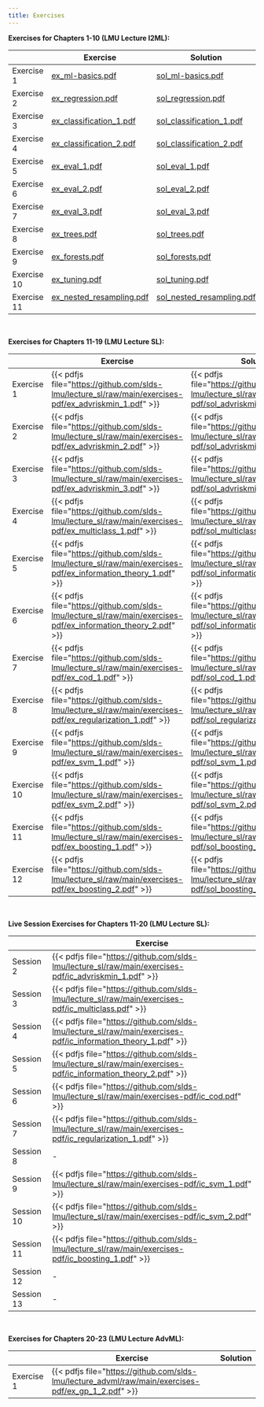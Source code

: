```yaml
---
title: Exercises
---
```


__Exercises for Chapters 1-10 (LMU Lecture I2ML):__

|             | Exercise         | Solution           | Python Solution    |
| ------------| ---------------- | ------------------ | ------------------ |
| Exercise 1  &nbsp;| [ex_ml-basics.pdf](https://github.com/slds-lmu/lecture_i2ml/raw/master/exercises-pdf/ex_ml-basics.pdf) | [sol_ml-basics.pdf](https://github.com/slds-lmu/lecture_i2ml/raw/master/exercises-pdf/sol_ml-basics.pdf) |          |
| Exercise 2  &nbsp;| [ex_regression.pdf](https://github.com/slds-lmu/lecture_i2ml/raw/master/exercises-pdf/ex_regression.pdf) | [sol_regression.pdf](https://github.com/slds-lmu/lecture_i2ml/raw/master/exercises-pdf/sol_regression.pdf) | [sol_regression_py.ipynb](https://github.com/slds-lmu/lecture_i2ml/blob/master/exercises/supervised-regression/sol_regression_py.ipynb) | 
| Exercise 3  &nbsp;| [ex_classification_1.pdf](https://github.com/slds-lmu/lecture_i2ml/raw/master/exercises-pdf/ex_classification_1.pdf) | [sol_classification_1.pdf](https://github.com/slds-lmu/lecture_i2ml/raw/master/exercises-pdf/sol_classification_1.pdf) |          |
| Exercise 4  &nbsp;| [ex_classification_2.pdf](https://github.com/slds-lmu/lecture_i2ml/raw/master/exercises-pdf/ex_classification_2.pdf) | [sol_classification_2.pdf](https://github.com/slds-lmu/lecture_i2ml/raw/master/exercises-pdf/sol_classification_2.pdf) | [sol_classification_2_py.ipynb](https://github.com/slds-lmu/lecture_i2ml/blob/master/exercises/supervised-classification/sol_classification_2_py.ipynb) |
| Exercise 5  &nbsp;| [ex_eval_1.pdf](https://github.com/slds-lmu/lecture_i2ml/raw/master/exercises-pdf/ex_eval_1.pdf) | [sol_eval_1.pdf](https://github.com/slds-lmu/lecture_i2ml/raw/master/exercises-pdf/sol_eval_1.pdf) | [sol_eval_1_py.ipynb](https://github.com/slds-lmu/lecture_i2ml/blob/master/exercises/evaluation/sol_eval_1_py.ipynb)  |
| Exercise 6  &nbsp;| [ex_eval_2.pdf](https://github.com/slds-lmu/lecture_i2ml/raw/master/exercises-pdf/ex_eval_2.pdf) | [sol_eval_2.pdf](https://github.com/slds-lmu/lecture_i2ml/raw/master/exercises-pdf/sol_eval_2.pdf) | [sol_eval_2_py.ipynb](https://github.com/slds-lmu/lecture_i2ml/blob/master/exercises/evaluation/sol_eval_2_py.ipynb)  |
| Exercise 7  &nbsp;| [ex_eval_3.pdf](https://github.com/slds-lmu/lecture_i2ml/raw/master/exercises-pdf/ex_eval_3.pdf) | [sol_eval_3.pdf](https://github.com/slds-lmu/lecture_i2ml/raw/master/exercises-pdf/sol_eval_3.pdf) |  [sol_eval_3_py.ipynb](https://github.com/slds-lmu/lecture_i2ml/blob/master/exercises/evaluation/sol_eval_3_py.ipynb)   |
| Exercise 8  &nbsp;| [ex_trees.pdf](https://github.com/slds-lmu/lecture_i2ml/raw/master/exercises-pdf/ex_trees.pdf) | [sol_trees.pdf](https://github.com/slds-lmu/lecture_i2ml/raw/master/exercises-pdf/sol_trees.pdf) |  [sol_trees_py.ipynb](https://github.com/slds-lmu/lecture_i2ml/blob/master/exercises/trees/sol_trees_py.ipynb)   |
| Exercise 9  &nbsp;| [ex_forests.pdf](https://github.com/slds-lmu/lecture_i2ml/raw/master/exercises-pdf/ex_forests.pdf) | [sol_forests.pdf](https://github.com/slds-lmu/lecture_i2ml/raw/master/exercises-pdf/sol_forests.pdf) | [sol_forests_py.ipynb](https://github.com/slds-lmu/lecture_i2ml/blob/master/exercises/forests/sol_forests_py.ipynb)    |
| Exercise 10 &nbsp;| [ex_tuning.pdf](https://github.com/slds-lmu/lecture_i2ml/raw/master/exercises-pdf/ex_tuning.pdf) | [sol_tuning.pdf](https://github.com/slds-lmu/lecture_i2ml/raw/master/exercises-pdf/sol_tuning.pdf) |          |
| Exercise 11 &nbsp;| [ex_nested_resampling.pdf](https://github.com/slds-lmu/lecture_i2ml/raw/master/exercises-pdf/ex_nested_resampling.pdf) &emsp;| [sol_nested_resampling.pdf](https://github.com/slds-lmu/lecture_i2ml/raw/master/exercises-pdf/sol_nested_resampling.pdf) &emsp;|          |

<br>

__Exercises for Chapters 11-19 (LMU Lecture SL):__

|            | Exercise    | Solution |
| ---------| -------------- | -------------|
| Exercise 1 | {{< pdfjs file="https://github.com/slds-lmu/lecture_sl/raw/main/exercises-pdf/ex_advriskmin_1.pdf" >}} | {{< pdfjs file="https://github.com/slds-lmu/lecture_sl/raw/main/exercises-pdf/sol_advriskmin_1.pdf" >}} |
| Exercise 2 | {{< pdfjs file="https://github.com/slds-lmu/lecture_sl/raw/main/exercises-pdf/ex_advriskmin_2.pdf" >}} | {{< pdfjs file="https://github.com/slds-lmu/lecture_sl/raw/main/exercises-pdf/sol_advriskmin_2.pdf" >}} |
| Exercise 3 | {{< pdfjs file="https://github.com/slds-lmu/lecture_sl/raw/main/exercises-pdf/ex_advriskmin_3.pdf" >}} | {{< pdfjs file="https://github.com/slds-lmu/lecture_sl/raw/main/exercises-pdf/sol_advriskmin_3.pdf" >}} |
| Exercise 4 | {{< pdfjs file="https://github.com/slds-lmu/lecture_sl/raw/main/exercises-pdf/ex_multiclass_1.pdf" >}} | {{< pdfjs file="https://github.com/slds-lmu/lecture_sl/raw/main/exercises-pdf/sol_multiclass_1.pdf" >}} |
| Exercise 5 | {{< pdfjs file="https://github.com/slds-lmu/lecture_sl/raw/main/exercises-pdf/ex_information_theory_1.pdf" >}} | {{< pdfjs file="https://github.com/slds-lmu/lecture_sl/raw/main/exercises-pdf/sol_information_theory_1.pdf" >}} |
| Exercise 6 | {{< pdfjs file="https://github.com/slds-lmu/lecture_sl/raw/main/exercises-pdf/ex_information_theory_2.pdf" >}} | {{< pdfjs file="https://github.com/slds-lmu/lecture_sl/raw/main/exercises-pdf/sol_information_theory_2.pdf" >}} |
| Exercise 7 | {{< pdfjs file="https://github.com/slds-lmu/lecture_sl/raw/main/exercises-pdf/ex_cod_1.pdf" >}} | {{< pdfjs file="https://github.com/slds-lmu/lecture_sl/raw/main/exercises-pdf/sol_cod_1.pdf" >}} |
| Exercise 8 | {{< pdfjs file="https://github.com/slds-lmu/lecture_sl/raw/main/exercises-pdf/ex_regularization_1.pdf" >}} | {{< pdfjs file="https://github.com/slds-lmu/lecture_sl/raw/main/exercises-pdf/sol_regularization_1.pdf" >}} |
| Exercise 9 | {{< pdfjs file="https://github.com/slds-lmu/lecture_sl/raw/main/exercises-pdf/ex_svm_1.pdf" >}} | {{< pdfjs file="https://github.com/slds-lmu/lecture_sl/raw/main/exercises-pdf/sol_svm_1.pdf" >}} |
| Exercise 10 | {{< pdfjs file="https://github.com/slds-lmu/lecture_sl/raw/main/exercises-pdf/ex_svm_2.pdf" >}} | {{< pdfjs file="https://github.com/slds-lmu/lecture_sl/raw/main/exercises-pdf/sol_svm_2.pdf" >}} |
| Exercise 11 | {{< pdfjs file="https://github.com/slds-lmu/lecture_sl/raw/main/exercises-pdf/ex_boosting_1.pdf" >}} | {{< pdfjs file="https://github.com/slds-lmu/lecture_sl/raw/main/exercises-pdf/sol_boosting_1.pdf" >}} |
| Exercise 12 | {{< pdfjs file="https://github.com/slds-lmu/lecture_sl/raw/main/exercises-pdf/ex_boosting_2.pdf" >}} | {{< pdfjs file="https://github.com/slds-lmu/lecture_sl/raw/main/exercises-pdf/sol_boosting_2.pdf" >}} |

<br>

__Live Session Exercises for Chapters 11-20 (LMU Lecture SL):__

|            | Exercise    | 
| ---------| -------------- | 
|Session 2| {{< pdfjs file="https://github.com/slds-lmu/lecture_sl/raw/main/exercises-pdf/ic_advriskmin_1.pdf" >}} | 
|Session 3| {{< pdfjs file="https://github.com/slds-lmu/lecture_sl/raw/main/exercises-pdf/ic_multiclass.pdf" >}} | 
|Session 4| {{< pdfjs file="https://github.com/slds-lmu/lecture_sl/raw/main/exercises-pdf/ic_information_theory_1.pdf" >}} | 
|Session 5| {{< pdfjs file="https://github.com/slds-lmu/lecture_sl/raw/main/exercises-pdf/ic_information_theory_2.pdf" >}} | 
|Session 6| {{< pdfjs file="https://github.com/slds-lmu/lecture_sl/raw/main/exercises-pdf/ic_cod.pdf" >}} | 
|Session 7| {{< pdfjs file="https://github.com/slds-lmu/lecture_sl/raw/main/exercises-pdf/ic_regularization_1.pdf" >}} | 
|Session 8| - | 
|Session 9| {{< pdfjs file="https://github.com/slds-lmu/lecture_sl/raw/main/exercises-pdf/ic_svm_1.pdf" >}} | 
|Session 10| {{< pdfjs file="https://github.com/slds-lmu/lecture_sl/raw/main/exercises-pdf/ic_svm_2.pdf" >}} | 
|Session 11| {{< pdfjs file="https://github.com/slds-lmu/lecture_sl/raw/main/exercises-pdf/ic_boosting_1.pdf" >}} | 
|Session 12| - | 
|Session 13| - | 

<br>

__Exercises for Chapters 20-23 (LMU Lecture AdvML):__

|            | Exercise    | Solution |
| ---------| -------------- | -------------|
| Exercise 1 | {{< pdfjs file="https://github.com/slds-lmu/lecture_advml/raw/main/exercises-pdf/ex_gp_1_2.pdf" >}} |  |

